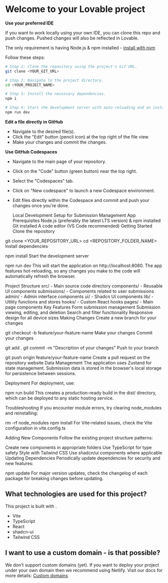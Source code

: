 # Welcome to your Lovable project
**Use your preferred IDE**

If you want to work locally using your own IDE, you can clone this repo and push changes. Pushed changes will also be reflected in Lovable.

The only requirement is having Node.js & npm installed - [install with nvm](https://github.com/nvm-sh/nvm#installing-and-updating)

Follow these steps:

```sh
# Step 1: Clone the repository using the project's Git URL.
git clone <YOUR_GIT_URL>

# Step 2: Navigate to the project directory.
cd <YOUR_PROJECT_NAME>

# Step 3: Install the necessary dependencies.
npm i

# Step 4: Start the development server with auto-reloading and an instant preview.
npm run dev
```

**Edit a file directly in GitHub**

- Navigate to the desired file(s).
- Click the "Edit" button (pencil icon) at the top right of the file view.
- Make your changes and commit the changes.

**Use GitHub Codespaces**

- Navigate to the main page of your repository.
- Click on the "Code" button (green button) near the top right.
- Select the "Codespaces" tab.
- Click on "New codespace" to launch a new Codespace environment.
- Edit files directly within the Codespace and commit and push your changes once you're done.

  Local Development Setup for Submission Management App
Prerequisites
Node.js (preferably the latest LTS version) & npm installed
Git installed
A code editor (VS Code recommended)
Getting Started
Clone the repository

git clone <YOUR_REPOSITORY_URL>
cd <REPOSITORY_FOLDER_NAME>
Install dependencies

npm install
Start the development server

npm run dev
This will start the application on http://localhost:8080. The app features hot-reloading, so any changes you make to the code will automatically refresh the browser.

Project Structure
src/ - Main source code directory
components/ - Reusable UI components
submissions/ - Components related to user submissions
admin/ - Admin interface components
ui/ - Shadcn UI components
lib/ - Utility functions and stores
hooks/ - Custom React hooks
pages/ - Main page components
Key Features
Form submission management
Submission viewing, editing, and deletion
Search and filter functionality
Responsive design for all device sizes
Making Changes
Create a new branch for your changes

git checkout -b feature/your-feature-name
Make your changes
Commit your changes

git add .
git commit -m "Description of your changes"
Push to your branch

git push origin feature/your-feature-name
Create a pull request on the repository website
Data Management
The application uses Zustand for state management. Submission data is stored in the browser's local storage for persistence between sessions.

Deployment
For deployment, use:


npm run build
This creates a production-ready build in the dist/ directory, which can be deployed to any static hosting service.

Troubleshooting
If you encounter module errors, try clearing node_modules and reinstalling:


rm -rf node_modules
npm install
For Vite-related issues, check the Vite configuration in vite.config.ts

Adding New Components
Follow the existing project structure patterns:

Create new components in appropriate folders
Use TypeScript for type safety
Style with Tailwind CSS
Use shadcn/ui components where applicable
Updating Dependencies
Periodically update dependencies for security and new features:


npm update
For major version updates, check the changelog of each package for breaking changes before updating.

## What technologies are used for this project?

This project is built with .

- Vite
- TypeScript
- React
- shadcn-ui
- Tailwind CSS

## I want to use a custom domain - is that possible?

We don't support custom domains (yet). If you want to deploy your project under your own domain then we recommend using Netlify. Visit our docs for more details: [Custom domains](https://docs.lovable.dev/tips-tricks/custom-domain/)
